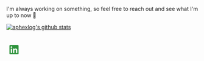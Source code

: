 I'm always working on something, so feel free to reach out and see what I'm up to now 💬

[![aphexlog's github stats](https://github-readme-stats.vercel.app/api?username=aphexlog&count_private=true&show_icons=true&title_color=fff&icon_color=79ff97&text_color=9f9f9f&bg_color=151515)](https://github.com/aphexlog)

<div style="padding: 25px 0;">
     <a href="https://www.linkedin.com/in/westwaaron/" style="padding: 8px; width: 24px; height: 24px;">
        <img src="./assets/linkedin.png" alt="LinkedIn" width="24" height="24" />
    </a>
</div>
